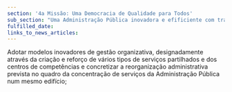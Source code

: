 ```yaml
---
section: '4a Missão: Uma Democracia de Qualidade para Todos'
sub_section: "Uma Administração Pública inovadora e efificiente com trabalhadores motivados"
fulfilled_date:
links_to_news_articles:
---
```


Adotar modelos inovadores de gestão organizativa, designadamente através da criação e reforço de vários tipos de serviços partilhados e dos centros de competências e concretizar a reorganização administrativa prevista no quadro da concentração de serviços da Administração Pública num mesmo edifício;